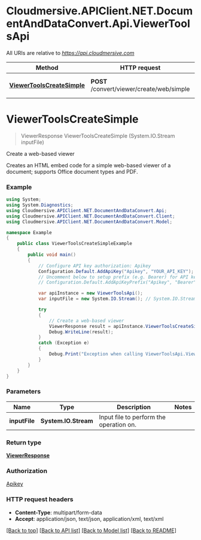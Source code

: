 # Cloudmersive.APIClient.NET.DocumentAndDataConvert.Api.ViewerToolsApi

All URIs are relative to *https://api.cloudmersive.com*

Method | HTTP request | Description
------------- | ------------- | -------------
[**ViewerToolsCreateSimple**](ViewerToolsApi.md#viewertoolscreatesimple) | **POST** /convert/viewer/create/web/simple | Create a web-based viewer


<a name="viewertoolscreatesimple"></a>
# **ViewerToolsCreateSimple**
> ViewerResponse ViewerToolsCreateSimple (System.IO.Stream inputFile)

Create a web-based viewer

Creates an HTML embed code for a simple web-based viewer of a document; supports Office document types and PDF.

### Example
```csharp
using System;
using System.Diagnostics;
using Cloudmersive.APIClient.NET.DocumentAndDataConvert.Api;
using Cloudmersive.APIClient.NET.DocumentAndDataConvert.Client;
using Cloudmersive.APIClient.NET.DocumentAndDataConvert.Model;

namespace Example
{
    public class ViewerToolsCreateSimpleExample
    {
        public void main()
        {
            // Configure API key authorization: Apikey
            Configuration.Default.AddApiKey("Apikey", "YOUR_API_KEY");
            // Uncomment below to setup prefix (e.g. Bearer) for API key, if needed
            // Configuration.Default.AddApiKeyPrefix("Apikey", "Bearer");

            var apiInstance = new ViewerToolsApi();
            var inputFile = new System.IO.Stream(); // System.IO.Stream | Input file to perform the operation on.

            try
            {
                // Create a web-based viewer
                ViewerResponse result = apiInstance.ViewerToolsCreateSimple(inputFile);
                Debug.WriteLine(result);
            }
            catch (Exception e)
            {
                Debug.Print("Exception when calling ViewerToolsApi.ViewerToolsCreateSimple: " + e.Message );
            }
        }
    }
}
```

### Parameters

Name | Type | Description  | Notes
------------- | ------------- | ------------- | -------------
 **inputFile** | **System.IO.Stream**| Input file to perform the operation on. | 

### Return type

[**ViewerResponse**](ViewerResponse.md)

### Authorization

[Apikey](../README.md#Apikey)

### HTTP request headers

 - **Content-Type**: multipart/form-data
 - **Accept**: application/json, text/json, application/xml, text/xml

[[Back to top]](#) [[Back to API list]](../README.md#documentation-for-api-endpoints) [[Back to Model list]](../README.md#documentation-for-models) [[Back to README]](../README.md)

